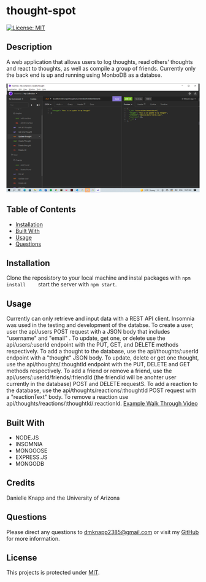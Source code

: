 # thought-spot

[![License: MIT](https://img.shields.io/badge/License-MIT-yellow.svg)](https://opensource.org/licenses/MIT)



## Description
A web application that allows users to log thoughts, read others' thoughts and react to thoughts, as well as compile a group of friends. Currently only the back end is up and running using MonboDB as a databse.

    
![](/images/insomnia.png)
  


## Table of Contents

* [Installation](#installation)
* [Built With](#built-with)
* [Usage](#usage)
* [Questions](#questions)

## Installation
Clone the reposistory to your local machine and instal packages with 
`npm install	`
start the server with
`npm start`. 
    
## Usage
Currently can only retrieve and input data with a REST API client. Insomnia was used in the testing and development of the databse. To create a user, user the api/users POST request with a JSON body that includes "username" and "email" . To update, get one, or delete use the api/users/:userId endpoint with the PUT, GET, and DELETE methods respectively. To add a thought to the database, use the api/thoughts/:userId endpoint with a "thought" JSON body. To update, delete or get one thought, use the api/thoughts/:thoughtId endpoint with the PUT, DELETE and GET methods respectively. To add a friend or remove a friend, use the api/users/:userId/friends/:friendId (the friendId will be anohter user currently in the database) POST and DELETE requestS. To add a reaction to the database, use the api/thoughts/reactions/:thoughtId POST request with a "reactionText" body. To remove a reaction use api/thoughts/reactions/:thoughtId/:reactionId. 
[Example Walk Through Video](https://drive.google.com/file/d/1HoeLt5tPtpINQqCfJxi8MKII8G2BNR6e/view?usp=sharing)

  
## Built With

* NODE.JS
* INSOMNIA
* MONGOOSE
* EXPRESS.JS
* MONGODB
    
## Credits
Danielle Knapp and the University of Arizona

## Questions
Please direct any questions to dmknapp2385@gmail.com or visit my [GitHub](https://github.com/dmknapp2385) for more information. 

## License
This projects is protected under [MIT](license.txt).
